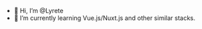 - 👋 Hi, I’m @Lyrete
- 🌱 I’m currently learning Vue.js/Nuxt.js and other similar stacks.

<!---
Lyrete/Lyrete is a ✨ special ✨ repository because its `README.md` (this file) appears on your GitHub profile.
You can click the Preview link to take a look at your changes.
--->
